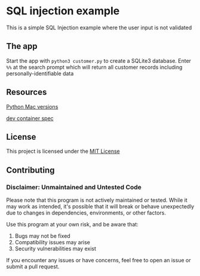 # SQL injection example

This is a simple SQL Injection example where the user input is not validated

## The app

Start the app with `python3 customer.py` to create a SQLite3 database. Enter `%%` at the search prompt which will return all customer records including personally-identifiable data

## Resources

[Python Mac versions](https://www.python.org/downloads/macos/)

[dev container spec](https://containers.dev/implementors/json_reference/)

## License

This project is licensed under the [MIT License](LICENSE)

## Contributing

### Disclaimer: Unmaintained and Untested Code

Please note that this program is not actively maintained or tested. While it may work as intended, it's possible that it will break or behave unexpectedly due to changes in dependencies, environments, or other factors.

Use this program at your own risk, and be aware that:
1. Bugs may not be fixed
1. Compatibility issues may arise
1. Security vulnerabilities may exist

If you encounter any issues or have concerns, feel free to open an issue or submit a pull request.